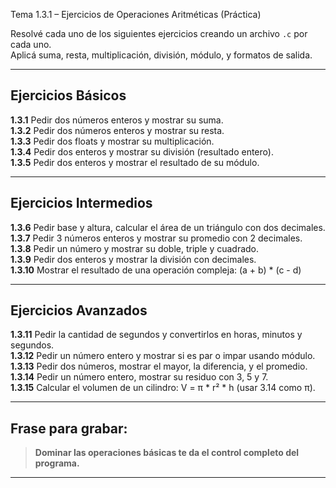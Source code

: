 Tema 1.3.1 – Ejercicios de Operaciones Aritméticas (Práctica)

Resolvé cada uno de los siguientes ejercicios creando un archivo `.c` por cada uno.  
Aplicá suma, resta, multiplicación, división, módulo, y formatos de salida.

---

## Ejercicios Básicos

**1.3.1** Pedir dos números enteros y mostrar su suma.  
**1.3.2** Pedir dos números enteros y mostrar su resta.  
**1.3.3** Pedir dos floats y mostrar su multiplicación.  
**1.3.4** Pedir dos enteros y mostrar su división (resultado entero).  
**1.3.5** Pedir dos enteros y mostrar el resultado de su módulo.

---

## Ejercicios Intermedios

**1.3.6** Pedir base y altura, calcular el área de un triángulo con dos decimales.  
**1.3.7** Pedir 3 números enteros y mostrar su promedio con 2 decimales.  
**1.3.8** Pedir un número y mostrar su doble, triple y cuadrado.  
**1.3.9** Pedir dos enteros y mostrar la división con decimales.  
**1.3.10** Mostrar el resultado de una operación compleja: (a + b) * (c - d)

---

## Ejercicios Avanzados

**1.3.11** Pedir la cantidad de segundos y convertirlos en horas, minutos y segundos.  
**1.3.12** Pedir un número entero y mostrar si es par o impar usando módulo.  
**1.3.13** Pedir dos números, mostrar el mayor, la diferencia, y el promedio.  
**1.3.14** Pedir un número entero, mostrar su residuo con 3, 5 y 7.  
**1.3.15** Calcular el volumen de un cilindro: V = π * r² * h (usar 3.14 como π).

---

## Frase para grabar:

> **Dominar las operaciones básicas te da el control completo del programa.**

---
